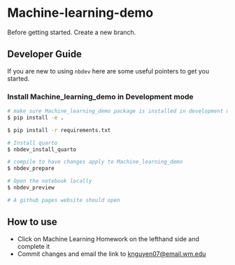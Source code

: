 # Machine-learning-demo


<!-- WARNING: THIS FILE WAS AUTOGENERATED! DO NOT EDIT! -->

Before getting started. Create a new branch. 

## Developer Guide

If you are new to using `nbdev` here are some useful pointers to get you
started.

### Install Machine_learning_demo in Development mode

``` sh
# make sure Machine_learning_demo package is installed in development mode
$ pip install -e .

$ pip install -r requirements.txt

# Install quarto
$ nbdev_install_quarto

# compile to have changes apply to Machine_learning_demo
$ nbdev_prepare

# Open the notebook locally 
$ nbdev_preview

# A github pages website should open 
```


## How to use

- Click on Machine Learning Homework on the lefthand side and complete it 
- Commit changes and email the link to knguyen07@email.wm.edu
